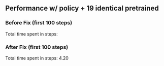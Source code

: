 ## Performance w/ policy + 19 identical pretrained

### Before Fix (first 100 steps)

Total time spent in steps: 

### After Fix (first 100 steps)

Total time spent in steps: 4.20

